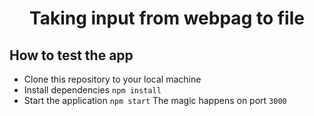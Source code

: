 <h1 align="center">Taking input from webpag to file</h1>

## How to test the app
- Clone this repository to your local machine
- Install dependencies `npm install`
- Start the application `npm start` The magic happens on port `3000`
